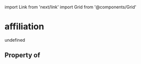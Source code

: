 import Link from 'next/link'
import Grid from '@components/Grid'

# affiliation

undefined

## Property of



